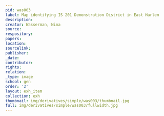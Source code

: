 ```yaml
---
pid: was003
label: Map identifying IS 201 Demonstration District in East Harlem
description:
creator: Wasserman, Nina
source:
respository:
papers:
location:
sourcelink:
publisher:
_date:
contributor:
rights:
relation:
_type: image
school: gen
order: '2'
layout: exh_item
collection: exh
thumbnail: img/derivatives/simple/was003/thumbnail.jpg
full: img/derivatives/simple/was003/fullwidth.jpg
---
```

